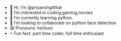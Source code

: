 - 👋 Hi, I’m @priyanshgitthat
- 👀 I’m interested in coding,gaming,movies
- 🌱 I’m currently learning python.
- 💞️ I’m looking to collaborate on python face detection 
- 😄 Pronouns: he/toxic
- ⚡ Fun fact: part time coder, full time enthusiast

